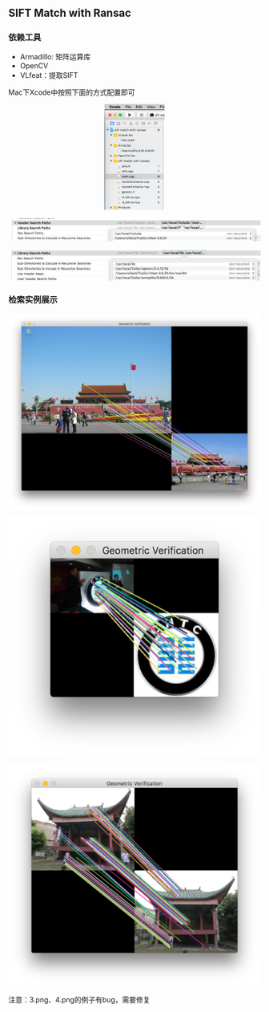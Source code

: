 ## SIFT Match with Ransac

### 依赖工具

- Armadillo: 矩阵运算库  
- OpenCV 
- VLfeat：提取SIFT 

Mac下Xcode中按照下面的方式配置即可  
<p align="center"><img src="./doc/imgs/main.png"  width = 120 alt="search result"/></p>
<p align="center"><img src="./doc/imgs/header.png"  width = 600 alt="search result"/></p>
<p align="center"><img src="./doc/imgs/libs.png"  width = 600 alt="search result"/></p>


### 检索实例展示

<p align="center"><img src="./doc/imgs/1-2.png"  width = 600 alt="search result"/></p>
<p align="center"><img src="./doc/imgs/5-6.png"  width = 600 alt="search result"/></p>
<p align="center"><img src="./doc/imgs/7-8.png"  width = 600 alt="search result"/></p>

注意：3.png、4.png的例子有bug，需要修复